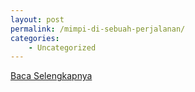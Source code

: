 ```yaml
---
layout: post
permalink: /mimpi-di-sebuah-perjalanan/
categories:
    - Uncategorized
---
```


[Baca Selengkapnya](/07)